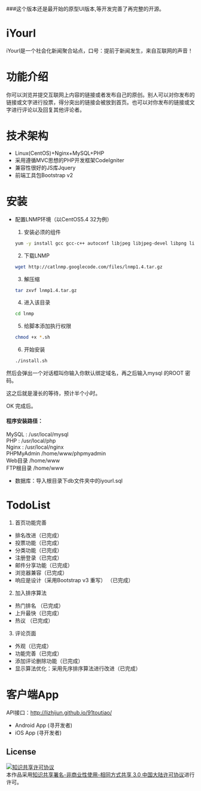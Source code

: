 
###这个版本还是最开始的原型UI版本,等开发完善了再完整的开源。

iYourl
=

iYourl是一个社会化新闻聚合站点，口号：提前于新闻发生，来自互联网的声音！

功能介绍
=
你可以浏览并提交互联网上内容的链接或者发布自己的原创。别人可以对你发布的链接或文字进行投票，得分突出的链接会被放到首页。也可以对你发布的链接或文字进行评论以及回复其他评论者。

技术架构
=
+ Linux(CentOS)+Nginx+MySQL+PHP  
+ 采用遵循MVC思想的PHP开发框架CodeIgniter
+ 兼容性很好的JS库Jquery
+ 前端工具包Bootstrap v2

安装
=
*  配置LNMP环境（以CentOS5.4 32为例）  
   1. 安装必须的组件
   
   ```sh
   yum -y install gcc gcc-c++ autoconf libjpeg libjpeg-devel libpng libpng-devel freetype freetype-devel libxml2 libxml2-devel zlib zlib-devel glibc glibc-devel glib2 glib2-devel bzip2 bzip2-devel ncurses ncurses-devel curl curl-devel e2fsprogs e2fsprogs-devel krb5 krb5-devel libidn libidn-devel openssl openssl-devel openldap openldap-devel nss_ldap openldap-clients openldap-servers
   ```
   
   2. 下载LNMP
   
   ```sh
   wget http://catlnmp.googlecode.com/files/lnmp1.4.tar.gz
   ```
   
   3. 解压缩	  
   
   ```sh
   tar zxvf lnmp1.4.tar.gz
   ```
   
   4. 进入该目录  
   
   
   ```sh
   cd lnmp
   ```
   
   5. 给脚本添加执行权限  
   
   ```sh
   chmod +x *.sh
   ```
   
   6. 开始安装  
   
   ```sh
   ./install.sh
   ``` 	
   
然后会弹出一个对话框叫你输入你默认绑定域名，再之后输入mysql 的ROOT 密码。

这之后就是漫长的等待，预计半个小时。

OK  完成后。  

#### 程序安装路径：  
MySQL : /usr/local/mysql  
PHP : /usr/local/php  
Nginx : /usr/local/nginx  
PHPMyAdmin /home/www/phpmyadmin  
Web目录 /home/www  
FTP根目录 /home/www  
* 数据库：导入根目录下db文件夹中的iyourl.sql

TodoList
=

1. 首页功能完善
 + 排名改进（已完成）
 + 投票功能（已完成）
 + 分类功能（已完成）
 + 注册登录（已完成）
 + 邮件分享功能（已完成）
 + 浏览器兼容（已完成）
 + 响应是设计（采用Bootstrap v3 重写）  （已完成）
2. 加入排序算法  
 + 热门排名 （已完成） 
 + 上升最快（已完成）
 + 热议 （已完成）
3. 评论页面
 + 外观（已完成）
 + 功能完善（已完成）
 + 添加评论删除功能（已完成）
 + 显示算法优化：采用先序排序算法进行改进（已完成）

客户端App
=
API接口：http://lizhijun.github.io/91toutiao/
+ Android App (寻开发者)
+ iOS App (寻开发者)

License
--
<a rel="license" href="http://creativecommons.org/licenses/by-nc-sa/3.0/cn/"><img alt="知识共享许可协议" style="border-width:0" src="http://i.creativecommons.org/l/by-nc-sa/3.0/cn/88x31.png" /></a><br />本作品采用<a rel="license" href="http://creativecommons.org/licenses/by-nc-sa/3.0/cn/">知识共享署名-非商业性使用-相同方式共享 3.0 中国大陆许可协议</a>进行许可。
